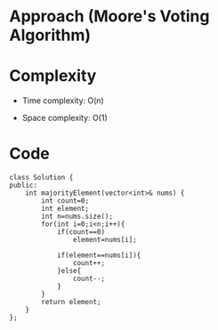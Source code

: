 # Approach (Moore's Voting Algorithm)
<!-- Describe your approach to solving the problem. -->

# Complexity
- Time complexity: O(n)
<!-- Add your time complexity here, e.g. $$O(n)$$ -->

- Space complexity: O(1)
<!-- Add your space complexity here, e.g. $$O(n)$$ -->

# Code
```
class Solution {
public:
    int majorityElement(vector<int>& nums) {
        int count=0;
        int element;
        int n=nums.size();
        for(int i=0;i<n;i++){
            if(count==0)
                element=nums[i];
            
            if(element==nums[i]){
                count++;
            }else{
                count--;
            }
        }
        return element;
    }
};
```
